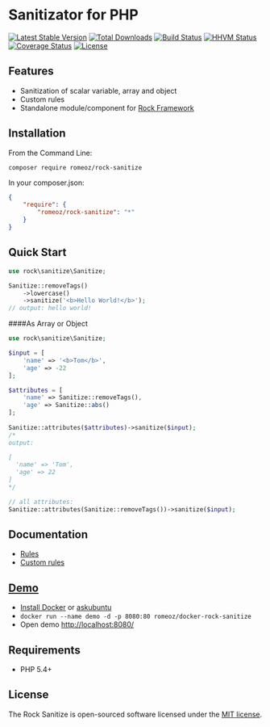 Sanitizator for PHP
=======================

[![Latest Stable Version](https://poser.pugx.org/romeOz/rock-sanitize/v/stable.svg)](https://packagist.org/packages/romeOz/rock-sanitize)
[![Total Downloads](https://poser.pugx.org/romeOz/rock-sanitize/downloads.svg)](https://packagist.org/packages/romeOz/rock-sanitize)
[![Build Status](https://travis-ci.org/romeOz/rock-sanitize.svg?branch=master)](https://travis-ci.org/romeOz/rock-sanitize)
[![HHVM Status](http://hhvm.h4cc.de/badge/romeoz/rock-sanitize.svg)](http://hhvm.h4cc.de/package/romeoz/rock-sanitize)
[![Coverage Status](https://coveralls.io/repos/romeOz/rock-sanitize/badge.svg?branch=master)](https://coveralls.io/r/romeOz/rock-sanitize?branch=master)
[![License](https://poser.pugx.org/romeOz/rock-sanitize/license.svg)](https://packagist.org/packages/romeOz/rock-sanitize)

Features
-------------------

 * Sanitization of scalar variable, array and object
 * Custom rules
 * Standalone module/component for [Rock Framework](https://github.com/romeOz/rock)
 
Installation
-------------------

From the Command Line:

```
composer require romeoz/rock-sanitize
```

In your composer.json:

```json
{
    "require": {
        "romeoz/rock-sanitize": "*"
    }
}
```

Quick Start
-------------------

```php
use rock\sanitize\Sanitize;

Sanitize::removeTags()
    ->lowercase()
    ->sanitize('<b>Hello World!</b>');
// output: hello world!    
```

####As Array or Object

```php
use rock\sanitize\Sanitize;

$input = [
    'name' => '<b>Tom</b>',
    'age' => -22
];

$attributes = [
    'name' => Sanitize::removeTags(),
    'age' => Sanitize::abs()
];
        
Sanitize::attributes($attributes)->sanitize($input);
/*
output:

[
  'name' => 'Tom',
  'age' => 22
]
*/

// all attributes:
Sanitize::attributes(Sanitize::removeTags())->sanitize($input);
```

Documentation
-------------------

 * [Rules](https://github.com/romeOz/rock-sanitize/blob/master/docs/rules.md)
 * [Custom rules](https://github.com/romeOz/rock-sanitize/blob/master/docs/custom-rules.md)

[Demo](https://github.com/romeOz/docker-rock-sanitize)
-------------------

 * [Install Docker](https://docs.docker.com/installation/) or [askubuntu](http://askubuntu.com/a/473720)
 * `docker run --name demo -d -p 8080:80 romeoz/docker-rock-sanitize`
 * Open demo [http://localhost:8080/](http://localhost:8080/)

Requirements
-------------------

 * PHP 5.4+

License
-------------------

The Rock Sanitize is open-sourced software licensed under the [MIT license](http://opensource.org/licenses/MIT).